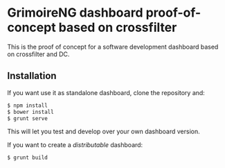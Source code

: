 # GrimoireNG dashboard proof-of-concept based on crossfilter

This is the proof of concept for a software development dashboard based on crossfilter and DC.

## Installation

If you want use it as standalone dashboard, clone the repository and:

```bash
$ npm install
$ bower install
$ grunt serve
```

This will let you test and develop over your own dashboard version.

If you want to create a _distributable_ dashboard:

```bash
$ grunt build
```